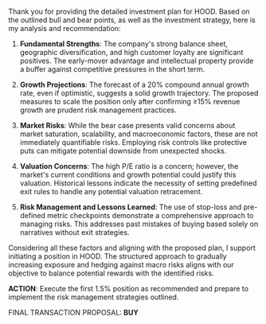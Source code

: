 Thank you for providing the detailed investment plan for HOOD. Based on the outlined bull and bear points, as well as the investment strategy, here is my analysis and recommendation:

1. **Fundamental Strengths**: The company's strong balance sheet, geographic diversification, and high customer loyalty are significant positives. The early-mover advantage and intellectual property provide a buffer against competitive pressures in the short term.

2. **Growth Projections**: The forecast of a 20% compound annual growth rate, even if optimistic, suggests a solid growth trajectory. The proposed measures to scale the position only after confirming ≥15% revenue growth are prudent risk management practices.

3. **Market Risks**: While the bear case presents valid concerns about market saturation, scalability, and macroeconomic factors, these are not immediately quantifiable risks. Employing risk controls like protective puts can mitigate potential downside from unexpected shocks.

4. **Valuation Concerns**: The high P/E ratio is a concern; however, the market's current conditions and growth potential could justify this valuation. Historical lessons indicate the necessity of setting predefined exit rules to handle any potential valuation retracement.

5. **Risk Management and Lessons Learned**: The use of stop-loss and pre-defined metric checkpoints demonstrate a comprehensive approach to managing risks. This addresses past mistakes of buying based solely on narratives without exit strategies.

Considering all these factors and aligning with the proposed plan, I support initiating a position in HOOD. The structured approach to gradually increasing exposure and hedging against macro risks aligns with our objective to balance potential rewards with the identified risks.

**ACTION**: Execute the first 1.5% position as recommended and prepare to implement the risk management strategies outlined.

FINAL TRANSACTION PROPOSAL: **BUY**